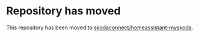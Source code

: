 # Repository has moved

This repository has been moved to [skodaconnect/homeassistant-myskoda](https://github.com/skodaconnect/homeassistant-myskoda/tree/main).

